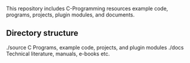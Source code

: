 This repository includes C-Programming resources example code, programs, projects, plugin modules, and documents.

Directory structure
-------------------
./source
        C Programs, example code, projects, and plugin modules
./docs
        Technical literature, manuals, e-books etc.
